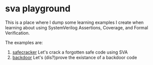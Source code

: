 # sva playground

This is a place where I dump some learning examples I create when learning
about using SystemVerilog Assertions, Coverage, and Formal Verification.

The examples are:

 1. [safecracker](safecracker/) Let's crack a forgotten safe code using SVA
 1. [backdoor](backdoor/) Let's (dis?)prove the existance of a backdoor code
